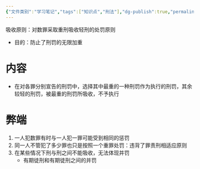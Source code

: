 ```yaml
---
{"文件类别":"学习笔记","tags":["知识点","刑法"],"dg-publish":true,"permalink":"/学习笔记studyup/刑总/吸收原则/","dgPassFrontmatter":true,"created":"2024-11-12T22:14:11.919+08:00","updated":"2024-11-12T22:17:49.850+08:00"}
---
```


吸收原则：对数罪采取重刑吸收轻刑的处罚原则
- 目的：防止了刑罚的无限加重
# 内容
- 在对各罪分别宣告的刑罚中，选择其中最重的一种刑罚作为执行的刑罚，其余较轻的刑罚，被最重的刑罚所吸收，不予执行
# 弊端
1. 一人犯数罪有时与一人犯一罪可能受到相同的惩罚
2. 同一人不管犯了多少罪也只是按照一个重罪处罚：违背了罪责刑相适应原则
3. 在某些情况下刑与刑之间不能吸收，无法体现并罚
	- 有期徒刑和有期徒刑之间的并罚